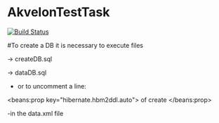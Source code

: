 # AkvelonTestTask



[![Build Status](https://travis-ci.org/VMAproject/AkvelonTestTask.svg?branch=master)](https://travis-ci.org/VMAproject/AkvelonTestTask)


#To create a DB it is necessary to execute files 

-> createDB.sql

-> dataDB.sql

- or to uncomment a line:

<beans:prop key="hibernate.hbm2ddl.auto"> of create </beans:prop>

-in the data.xml file
